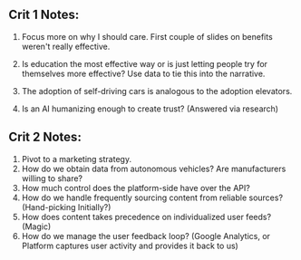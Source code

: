 ## Crit 1 Notes:

1. Focus more on why I should care. First couple of slides on benefits weren't really effective.

2. Is education the most effective way or is just letting people try for themselves more effective? Use data to tie this into the narrative.

3. The adoption of self-driving cars is analogous to the adoption elevators.

4. Is an AI humanizing enough to create trust? (Answered via research)

## Crit 2 Notes:
1. Pivot to a marketing strategy.
2. How do we obtain data from autonomous vehicles? Are manufacturers willing to share?
3. How much control does the platform-side have over the API?
4. How do we handle frequently sourcing content from reliable sources? (Hand-picking Initially?)
5. How does content takes precedence on individualized user feeds? (Magic)
6. How do we manage the user feedback loop? (Google Analytics, or Platform captures user activity and provides it back to us)

